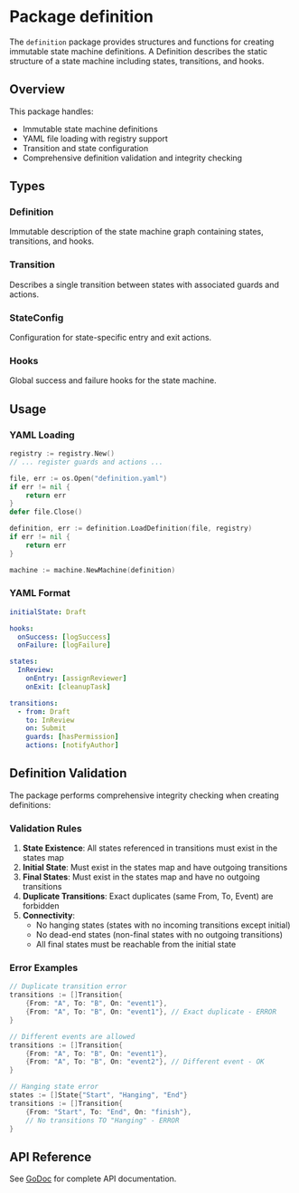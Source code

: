 # Package definition

The `definition` package provides structures and functions for creating immutable state machine definitions. A Definition describes the static structure of a state machine including states, transitions, and hooks.

## Overview

This package handles:
- Immutable state machine definitions
- YAML file loading with registry support
- Transition and state configuration
- Comprehensive definition validation and integrity checking

## Types

### Definition
Immutable description of the state machine graph containing states, transitions, and hooks.

### Transition
Describes a single transition between states with associated guards and actions.

### StateConfig
Configuration for state-specific entry and exit actions.

### Hooks
Global success and failure hooks for the state machine.

## Usage

### YAML Loading

```go
registry := registry.New()
// ... register guards and actions ...

file, err := os.Open("definition.yaml")
if err != nil {
    return err
}
defer file.Close()

definition, err := definition.LoadDefinition(file, registry)
if err != nil {
    return err
}

machine := machine.NewMachine(definition)
```

### YAML Format

```yaml
initialState: Draft

hooks:
  onSuccess: [logSuccess]
  onFailure: [logFailure]

states:
  InReview:
    onEntry: [assignReviewer]
    onExit: [cleanupTask]

transitions:
  - from: Draft
    to: InReview
    on: Submit
    guards: [hasPermission]
    actions: [notifyAuthor]
```

## Definition Validation

The package performs comprehensive integrity checking when creating definitions:

### Validation Rules

1. **State Existence**: All states referenced in transitions must exist in the states map
2. **Initial State**: Must exist in the states map and have outgoing transitions
3. **Final States**: Must exist in the states map and have no outgoing transitions
4. **Duplicate Transitions**: Exact duplicates (same From, To, Event) are forbidden
5. **Connectivity**: 
   - No hanging states (states with no incoming transitions except initial)
   - No dead-end states (non-final states with no outgoing transitions)
   - All final states must be reachable from the initial state

### Error Examples

```go
// Duplicate transition error
transitions := []Transition{
    {From: "A", To: "B", On: "event1"},
    {From: "A", To: "B", On: "event1"}, // Exact duplicate - ERROR
}

// Different events are allowed
transitions := []Transition{
    {From: "A", To: "B", On: "event1"},
    {From: "A", To: "B", On: "event2"}, // Different event - OK
}

// Hanging state error
states := []State{"Start", "Hanging", "End"}
transitions := []Transition{
    {From: "Start", To: "End", On: "finish"},
    // No transitions TO "Hanging" - ERROR
}
```

## API Reference

See [GoDoc](https://pkg.go.dev/github.com/dr-dobermann/gonfa/pkg/definition) for complete API documentation.
